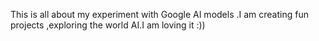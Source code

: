 This is all about my experiment with Google AI models .I am creating fun projects ,exploring the world AI.I am loving it :))
